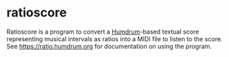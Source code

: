ratioscore
===========

Ratioscore is a program to convert a [Humdrum](https://www.humdrum.org)-based textual
score representing musical intervals as ratios into a MIDI file to listen to the score.
See https://ratio.humdrum.org for documentation on using the program.

